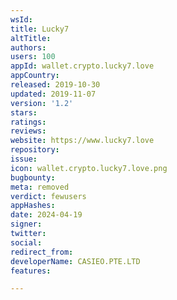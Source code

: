 ```yaml
---
wsId: 
title: Lucky7
altTitle: 
authors: 
users: 100
appId: wallet.crypto.lucky7.love
appCountry: 
released: 2019-10-30
updated: 2019-11-07
version: '1.2'
stars: 
ratings: 
reviews: 
website: https://www.lucky7.love
repository: 
issue: 
icon: wallet.crypto.lucky7.love.png
bugbounty: 
meta: removed
verdict: fewusers
appHashes: 
date: 2024-04-19
signer: 
twitter: 
social: 
redirect_from: 
developerName: CASIEO.PTE.LTD
features: 

---
```


